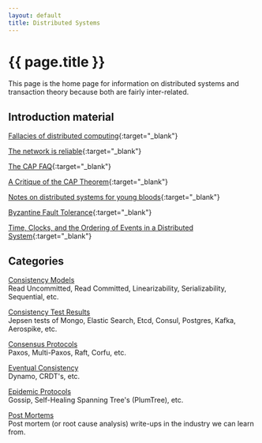 ```yaml
---
layout: default
title: Distributed Systems
---
```


# {{ page.title }}

This page is the home page for information on distributed systems and transaction theory because both are fairly inter-related.

## Introduction material
[Fallacies of distributed computing](http://en.wikipedia.org/wiki/Fallacies_of_distributed_computing){:target="_blank"}

[The network is reliable](https://aphyr.com/posts/288-the-network-is-reliable){:target="_blank"}

[The CAP FAQ](http://henryr.github.io/cap-faq/){:target="_blank"}

[A Critique of the CAP Theorem](http://arxiv.org/pdf/1509.05393v2.pdf){:target="_blank"}

[Notes on distributed systems for young bloods](http://www.somethingsimilar.com/2013/01/14/notes-on-distributed-systems-for-young-bloods/){:target="_blank"}

[Byzantine Fault Tolerance](http://the-paper-trail.org/blog/barbara-liskovs-turing-award-and-byzantine-fault-tolerance/){:target="_blank"}

[Time, Clocks, and the Ordering of Events in a Distributed System](http://research.microsoft.com/en-us/um/people/lamport/pubs/time-clocks.pdf){:target="_blank"}

## Categories
[Consistency Models](consistency-models.html)    
Read Uncommitted, Read Committed, Linearizability, Serializability, Sequential, etc.

[Consistency Test Results](consistency-test-results.html)    
Jepsen tests of Mongo, Elastic Search, Etcd, Consul, Postgres, Kafka, Aerospike, etc.

[Consensus Protocols](consensus-protocols.html)    
Paxos, Multi-Paxos, Raft, Corfu, etc.

[Eventual Consistency](eventual-consistency.html)    
Dynamo, CRDT's, etc.

[Epidemic Protocols](epidemic-protocols.html)    
Gossip, Self-Healing Spanning Tree's (PlumTree), etc.

[Post Mortems](post-mortems.html)    
Post mortem (or root cause analysis) write-ups in the industry we can learn from.
